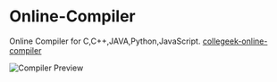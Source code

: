 # Online-Compiler
Online Compiler for C,C++,JAVA,Python,JavaScript. [collegeek-online-compiler](http://collegeek-online-compiler.eastus.azurecontainer.io/)

![Compiler Preview](compiler.gif)



